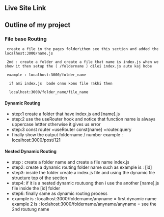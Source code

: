 ## Live Site Link 

## Outline of my project

### File base Routing
     
     create a file in the pages folder\then see this section and added the localhost:3000/name.js 

     2nd : create a folder and create a file that name is index.js when we show it then setup the ( /foldername ) dilei index.js auto kaj hobe 

     example : localhost:3000/folder_name

      if ami index.js  bade onno kono file rakhi then  

      localhost:3000/folder_name/file_name

#### Dynamic Routing 
  * step:1 create  a folder that have index.js and [name].js 
  * step:2 use the useRouter hook and notice that function name is always uppercase lettter otherwise it gives us error 
  * step:3  const router =useRouter   const{name} =router.query 
  * finally show the output  foldername / number   example : localhost:3000/post/121


  #### Nested Dynamic Routing 

  * step : create a folder name and create a file name index.js
  * step2: create a dynamic routing folder name such as example is : [id]
  * step3: inside the folder create a index.js file  and using the dynamic file structure top of the section 
  * step4: if it is a nested dynamic routuong then i use the another [name].js file inside the [id] folder 
  * step6: finally same as dynamic routing process 
  * example is : localhost:3000/foldername/anyname  = first dynamic name 
    example 2 is : loclahost:3000/foldername/anyname/anyname = see the 2nd routung name 



      
